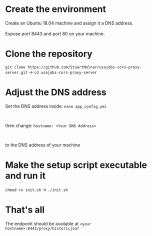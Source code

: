 # Create the environment

Create an <bold>Ubuntu 18.04</bold> machine and assign it a <bold>DNS address</bold>.
<br><br>
Expose <bold>port 8443</bold> and <bold>port 80</bold> on your machine.

# Clone the repository
```git clone https://github.com/StuartMolnar/usajobs-cors-proxy-server.git``` -> ```cd usajobs-cors-proxy-server```

# Adjust the DNS address
Set the DNS address inside: ```nano app_config.yml```

<br>

then change: ```hostname: <Your DNS Address>```

<br>

to the DNS address of your machine

# Make the setup script executable and run it
```chmod +x init.sh``` -> ```./init.sh```

# That's all
The endpoint should be available at 
```<your hostname>:8443/proxy/historicjoa?```
